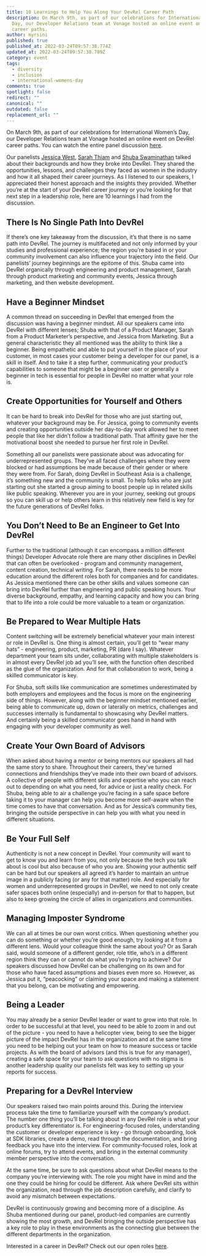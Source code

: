 ```yaml
---
title: 10 Learnings to Help You Along Your DevRel Career Path
description: On March 9th, as part of our celebrations for International Women’s
  Day, our Developer Relations team at Vonage hosted an online event on DevRel
  career paths.
author: myrsini
published: true
published_at: 2022-03-24T09:57:38.774Z
updated_at: 2022-03-24T09:57:38.789Z
category: event
tags:
  - diversity
  - inclusion
  - international-womens-day
comments: true
spotlight: false
redirect: ""
canonical: ""
outdated: false
replacement_url: ""
---
```

On March 9th, as part of our celebrations for International Women’s Day, our Developer Relations team at Vonage hosted an online event on DevRel career paths. You can watch the entire panel discussion [here](https://www.youtube.com/watch?v=S9ukWmK16Dg).

Our panelists [Jessica West](https://www.linkedin.com/in/jessicagwest/), [Sarah Thiam](https://www.linkedin.com/in/sarahthiam/) and [Shuba Swaminathan](https://www.linkedin.com/in/shubas/) talked about their backgrounds and how they broke into DevRel. They shared the opportunities, lessons, and challenges they faced as women in the industry and how it all shaped their career journeys. As I listened to our speakers, I appreciated their honest approach and the insights they provided. Whether you’re at the start of your DevRel career journey or you’re looking for that next step in a leadership role, here are 10 learnings I had from the discussion.

## There Is No Single Path Into DevRel

If there’s one key takeaway from the discussion, it’s that there is no same path into DevRel. The journey is multifaceted and not only informed by your studies and professional experience; the region you’re based in or your community involvement can also influence your trajectory into the field. Our panelists’ journey beginnings are the epitome of this. Shuba came into DevRel organically through engineering and product management, Sarah through product marketing and community events, Jessica through marketing, and then website development.

## Have a Beginner Mindset

A common thread on succeeding in DevRel that emerged from the discussion was having a beginner mindset. All our speakers came into DevRel with different lenses; Shuba with that of a Product Manager, Sarah from a Product Marketer’s perspective, and Jessica from Marketing. But a general characteristic they all mentioned was the ability to think like a beginner. Being empathetic and able to put yourself in the place of your customer, in most cases your customer being a developer for our panel, is a skill in itself. And to take it a step further, communicating your product’s capabilities to someone that might be a beginner user or generally a beginner in tech is essential for people in DevRel no matter what your role is. 

## Create Opportunities for Yourself and Others

It can be hard to break into DevRel for those who are just starting out, whatever your background may be. For Jessica, going to community events and creating opportunities outside her day-to-day work allowed her to meet people that like her didn’t follow a traditional path. That affinity gave her the motivational boost she needed to pursue her first role in DevRel.

Something all our panelists were passionate about was advocating for underrepresented groups. They’ve all faced challenges where they were blocked or had assumptions be made because of their gender or where they were from. For Sarah, doing DevRel in Southeast Asia is a challenge, it’s something new and the community is small. To help folks who are just starting out she started a group aiming to boost people up in related skills like public speaking. Wherever you are in your journey, seeking out groups so you can skill up or help others learn in this relatively new field is key for the future generations of DevRel folks.

## You Don’t Need to Be an Engineer to Get Into DevRel

Further to the traditional (although it can encompass a million different things) Developer Advocate role there are many other disciplines in DevRel that can often be overlooked - program and community management, content creation, technical writing. For Sarah, there needs to be more education around the different roles both for companies and for candidates. As Jessica mentioned there can be other skills and values someone can bring into DevRel further than engineering and public speaking hours. Your diverse background, empathy, and learning capacity and how you can bring that to life into a role could be more valuable to a team or organization.

## Be Prepared to Wear Multiple Hats

Content switching will be extremely beneficial whatever your main interest or role in DevRel is. One thing is almost certain, you’ll get to “wear many hats” - engineering, product, marketing, PR (dare I say). Whatever department your team sits under, collaborating with multiple stakeholders is in almost every DevRel job ad you’ll see, with the function often described as the glue of the organization. And for that collaboration to work, being a skilled communicator is key.

For Shuba, soft skills like communication are sometimes underestimated by both employers and employees and the focus is more on the engineering side of things. However, along with the beginner mindset mentioned earlier, being able to communicate up, down or laterally on metrics, challenges and successes internally is fundamental to showcasing why DevRel matters. And certainly being a skilled communicator goes hand in hand with engaging with your developer community as well.

## Create Your Own Board of Advisors

When asked about having a mentor or being mentors our speakers all had the same story to share. Throughout their careers, they’ve turned connections and friendships they’ve made into their own board of advisors. A collective of people with different skills and expertise who you can reach out to depending on what you need, for advice or just a reality check. For Shuba, being able to air a challenge you’re facing in a safe space before taking it to your manager can help you become more self-aware when the time comes to have that conversation. And as for Jessica’s community ties, bringing the outside perspective in can help you with what you need in different situations.

## Be Your Full Self 

Authenticity is not a new concept in DevRel. Your community will want to get to know you and learn from you, not only because the tech you talk about is cool but also because of who you are. Showing your authentic self can be hard but our speakers all agreed it’s harder to maintain an untrue image in a publicly facing (or any for that matter) role. And especially for women and underrepresented groups in DevRel, we need to not only create safer spaces both online (especially) and in-person for that to happen, but also to keep growing the circle of allies in organizations and communities.  

## Managing Imposter Syndrome

We can all at times be our own worst critics. When questioning whether you can do something or whether you’re good enough, try looking at it from a different lens. Would your colleague think the same about you? Or as Sarah said, would someone of a different gender, role title, who’s in a different region think they can or cannot do what you’re trying to achieve? Our speakers discussed how DevRel can be challenging on its own and for those who have faced assumptions and biases even more so. However, as Jessica put it, “peacocking” or claiming your space and making a statement that you belong, can be motivating and empowering.

## Being a Leader

You may already be a senior DevRel leader or want to grow into that role. In order to be successful at that level, you need to be able to zoom in and out of the picture - you need to have a helicopter view, being to see the bigger picture of the impact DevRel has in the organization and at the same time you need to be helping out your team on how to measure success or tackle projects. As with the board of advisors (and this is true for any manager), creating a safe space for your team to ask questions with no stigma is another leadership quality our panelists felt was key to setting up your reports for success.

## Preparing for a DevRel Interview

Our speakers raised two main points around this. During the interview process take the time to familiarize yourself with the company’s product. The number one thing you’ll be talking about in any DevRel role is what your product’s key differentiator is. For engineering-focused roles, understanding the customer or developer experience is key - go through onboarding, look at SDK libraries, create a demo, read through the documentation, and bring feedback you have into the interview. For community-focused roles, look at online forums, try to attend events, and bring in the external community member perspective into the conversation.

At the same time, be sure to ask questions about what DevRel means to the company you’re interviewing with. The role you might have in mind and the one they could be hiring for could be different. Ask where DevRel sits within the organization, read through the job description carefully, and clarify to avoid any mismatch between expectations.

DevRel is continuously growing and becoming more of a discipline. As Shuba mentioned during our panel, product-led companies are currently showing the most growth, and DevRel bringing the outside perspective has a key role to play in these environments as the connecting glue between the different departments in the organization.

Interested in a career in DevRel? Check out our open roles [here](http://vonage.dev/join).